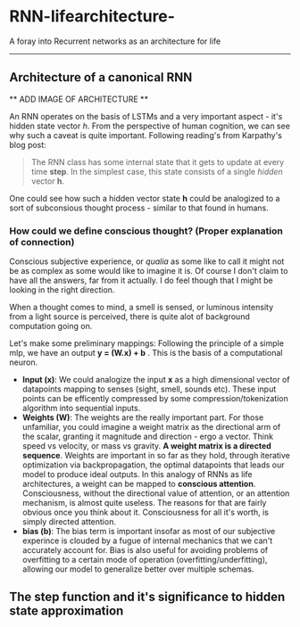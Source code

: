 # RNN-lifearchitecture-
A foray into Recurrent networks as an architecture for life 

---

## Architecture of a canonical RNN

** ADD IMAGE OF ARCHITECTURE **

An RNN operates on the basis of LSTMs and a very important aspect -  it's hidden state vector *h*.
From the perspective of human cognition, we can see why such a caveat is quite important. 
Following reading's from Karpathy's blog post:

> The RNN class has some internal state that it gets to update at every time **step**. In the simplest case, this state consists of a single *hidden* vector **h**.

One could see how such a hidden vector state **h** could be analogized to a sort of subconsious thought process - similar to that found in humans.

### How could we define conscious thought? (Proper explanation of connection)
Conscious subjective experience, or *qualia* as some like to call it might not be as complex as some would like to imagine it is. Of course I don't claim to have all the answers, far from it actually. I do feel though that I might be looking in the right direction.

When a thought comes to mind, a smell is sensed, or luminous intensity from a light source is perceived, there is quite alot of background computation going on. 

Let's make some preliminary mappings:
Following the principle of a simple mlp, we have an output **y = (W.x) + b** . This is the basis of a computational neuron.

- **Input (x)**: We could analogize the input **x** as a high dimensional vector of datapoints mapping to senses (sight, smell, sounds etc). These input points can be efficently compressed by some compression/tokenization algorithm into sequential inputs.
- **Weights (W)**: The weights are the really important part. For those unfamiliar, you could imagine a weight matrix as the  directional arm of the scalar, granting it magnitude and direction - ergo a vector. Think speed vs velocity, or mass vs gravity. **A weight matrix is a directed sequence**. Weights are important in so far as they hold, through iterative optimization via backpropagation, the optimal datapoints that leads our model to produce ideal outputs. In this analogy of RNNs as life architectures, a weight can be mapped to **conscious attention**. Consciousness, without the directional value of attention, or an attention mechanism, is almost quite useless. The reasons for that are fairly obvious once you think about it. Consciousness for all it's worth, is simply directed attention.
- **bias (b)**: The bias term is important insofar as most of our subjective experince is clouded by a fugue of internal mechanics that we can't accurately account for. Bias is also useful for avoiding problems of overfitting to a certain mode of operation (overfitting/underfitting), allowing our model to generalize better over multiple schemas.


## The step function and it's significance to hidden state approximation

